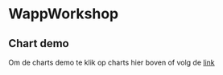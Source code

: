 # WappWorkshop
## Chart demo
Om de charts demo te klik op charts hier boven of volg de [link](https://github.com/Kiiwuu/WappWorkshop/tree/master/Charts)
